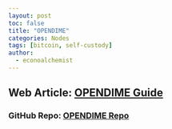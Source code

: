 ```yaml
---
layout: post
toc: false
title: "OPENDIME"
categories: Nodes
tags: [bitcoin, self-custody]
author:
  - econoalchemist
---
```

## Web Article: [OPENDIME Guide](https://econoalchemist.github.io/OpenDime/)
### GitHub Repo: [OPENDIME Repo](https://github.com/econoalchemist/OpenDime)
